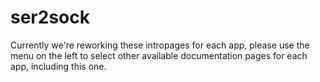 # ser2sock

Currently we're reworking these intropages for each app, please use the menu on the left to select other available documentation pages for each app, including this one.

